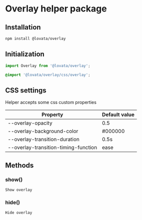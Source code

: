 # Overlay helper package

## Installation

```bash
npm install @lovata/overlay
```

## Initialization

```javascript
import Overlay from '@lovata/overlay';
```

```css
@import '@lovata/overlay/css/overlay';
```

## CSS settings

Helper accepts some css custom properties

| Property | Default value |
| --- | --- |
| --overlay-opacity | 0.5 |
| --overlay-background-color | #000000 |
| --overlay-transition-duration | 0.5s |
| --overlay-transition-timing-function | ease |

## Methods

### show()

`Show overlay`

### hide()

`Hide overlay`
